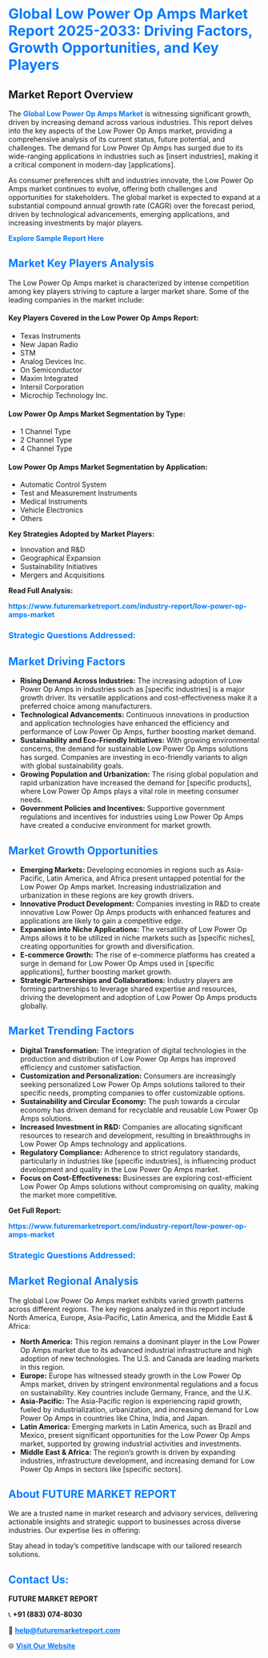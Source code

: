 <h1 style="color: #007BFF;">Global Low Power Op Amps Market Report 2025-2033: Driving Factors, Growth Opportunities, and Key Players</h1>

<section id="overview">
<h2>Market Report Overview</h2>
<p>The <a href="https://www.futuremarketreport.com/industry-report/low-power-op-amps-market" style="color: #007BFF; text-decoration: none;"><strong>Global Low Power Op Amps Market</strong></a> is witnessing significant growth, driven by increasing demand across various industries. This report delves into the key aspects of the Low Power Op Amps market, providing a comprehensive analysis of its current status, future potential, and challenges. The demand for Low Power Op Amps has surged due to its wide-ranging applications in industries such as [insert industries], making it a critical component in modern-day [applications].</p>
<p>As consumer preferences shift and industries innovate, the Low Power Op Amps market continues to evolve, offering both challenges and opportunities for stakeholders. The global market is expected to expand at a substantial compound annual growth rate (CAGR) over the forecast period, driven by technological advancements, emerging applications, and increasing investments by major players.</p>
</section>

<section id="overview">
<p><a href="https://www.futuremarketreport.com/request-sample/reportId=75113" style="color: #007BFF; text-decoration: none;"><strong>Explore Sample Report Here</strong></a></p>
</section>

<section id="key-players">
<h2 style="color: #007BFF;">Market Key Players Analysis</h2>
<p>The Low Power Op Amps market is characterized by intense competition among key players striving to capture a larger market share. Some of the leading companies in the market include:</p>
<h4>Key Players Covered in the Low Power Op Amps Report:</h4>
<ul><li>Texas Instruments</li><li>New Japan Radio</li><li>STM</li><li>Analog Devices Inc.</li><li>On Semiconductor</li><li>Maxim Integrated</li><li>Intersil Corporation</li><li>Microchip Technology Inc.</li></ul>
<h4>Low Power Op Amps Market Segmentation by Type:</h4>
<ul><li>1 Channel Type</li><li>2 Channel Type</li><li>4 Channel Type</li></ul>

<h4>Low Power Op Amps Market Segmentation by Application:</h4>
<ul><li>Automatic Control System</li><li>Test and Measurement Instruments</li><li>Medical Instruments</li><li>Vehicle Electronics</li><li>Others</li></ul>
<p><strong>Key Strategies Adopted by Market Players:</strong></p>
<ul>
<li>Innovation and R&D</li>
<li>Geographical Expansion</li>
<li>Sustainability Initiatives</li>
<li>Mergers and Acquisitions</li>
</ul>
</section>

<section>
<p><strong>Read Full Analysis: </strong></p><a href="https://www.futuremarketreport.com/industry-report/low-power-op-amps-market" style="color: #007BFF; text-decoration: none;"><strong>https://www.futuremarketreport.com/industry-report/low-power-op-amps-market</strong></a>
<h3 style="color: #007BFF;">Strategic Questions Addressed:</h3>
</section>

<section id="driving-factors">
<h2 style="color: #007BFF;">Market Driving Factors</h2>
<ul>
<li><strong>Rising Demand Across Industries:</strong> The increasing adoption of Low Power Op Amps in industries such as [specific industries] is a major growth driver. Its versatile applications and cost-effectiveness make it a preferred choice among manufacturers.</li>
<li><strong>Technological Advancements:</strong> Continuous innovations in production and application technologies have enhanced the efficiency and performance of Low Power Op Amps, further boosting market demand.</li>
<li><strong>Sustainability and Eco-Friendly Initiatives:</strong> With growing environmental concerns, the demand for sustainable Low Power Op Amps solutions has surged. Companies are investing in eco-friendly variants to align with global sustainability goals.</li>
<li><strong>Growing Population and Urbanization:</strong> The rising global population and rapid urbanization have increased the demand for [specific products], where Low Power Op Amps plays a vital role in meeting consumer needs.</li>
<li><strong>Government Policies and Incentives:</strong> Supportive government regulations and incentives for industries using Low Power Op Amps have created a conducive environment for market growth.</li>
</ul>
</section>

<section id="growth-opportunities">
<h2 style="color: #007BFF;">Market Growth Opportunities</h2>
<ul>
<li><strong>Emerging Markets:</strong> Developing economies in regions such as Asia-Pacific, Latin America, and Africa present untapped potential for the Low Power Op Amps market. Increasing industrialization and urbanization in these regions are key growth drivers.</li>
<li><strong>Innovative Product Development:</strong> Companies investing in R&D to create innovative Low Power Op Amps products with enhanced features and applications are likely to gain a competitive edge.</li>
<li><strong>Expansion into Niche Applications:</strong> The versatility of Low Power Op Amps allows it to be utilized in niche markets such as [specific niches], creating opportunities for growth and diversification.</li>
<li><strong>E-commerce Growth:</strong> The rise of e-commerce platforms has created a surge in demand for Low Power Op Amps used in [specific applications], further boosting market growth.</li>
<li><strong>Strategic Partnerships and Collaborations:</strong> Industry players are forming partnerships to leverage shared expertise and resources, driving the development and adoption of Low Power Op Amps products globally.</li>
</ul>
</section>

<section id="trending-factors">
<h2 style="color: #007BFF;">Market Trending Factors</h2>
<ul>
<li><strong>Digital Transformation:</strong> The integration of digital technologies in the production and distribution of Low Power Op Amps has improved efficiency and customer satisfaction.</li>
<li><strong>Customization and Personalization:</strong> Consumers are increasingly seeking personalized Low Power Op Amps solutions tailored to their specific needs, prompting companies to offer customizable options.</li>
<li><strong>Sustainability and Circular Economy:</strong> The push towards a circular economy has driven demand for recyclable and reusable Low Power Op Amps solutions.</li>
<li><strong>Increased Investment in R&D:</strong> Companies are allocating significant resources to research and development, resulting in breakthroughs in Low Power Op Amps technology and applications.</li>
<li><strong>Regulatory Compliance:</strong> Adherence to strict regulatory standards, particularly in industries like [specific industries], is influencing product development and quality in the Low Power Op Amps market.</li>
<li><strong>Focus on Cost-Effectiveness:</strong> Businesses are exploring cost-efficient Low Power Op Amps solutions without compromising on quality, making the market more competitive.</li>
</ul>
</section>

<section>
<p><strong>Get Full Report: </strong></p><a href="https://www.futuremarketreport.com/industry-report/low-power-op-amps-market" style="color: #007BFF; text-decoration: none;"><strong>https://www.futuremarketreport.com/industry-report/low-power-op-amps-market</strong></a>
<h3 style="color: #007BFF;">Strategic Questions Addressed:</h3>
</section>


<section id="regional-analysis">
<h2 style="color: #007BFF;">Market Regional Analysis</h2>
<p>The global Low Power Op Amps market exhibits varied growth patterns across different regions. The key regions analyzed in this report include North America, Europe, Asia-Pacific, Latin America, and the Middle East & Africa:</p>
<ul>
<li><strong>North America:</strong> This region remains a dominant player in the Low Power Op Amps market due to its advanced industrial infrastructure and high adoption of new technologies. The U.S. and Canada are leading markets in this region.</li>
<li><strong>Europe:</strong> Europe has witnessed steady growth in the Low Power Op Amps market, driven by stringent environmental regulations and a focus on sustainability. Key countries include Germany, France, and the U.K.</li>
<li><strong>Asia-Pacific:</strong> The Asia-Pacific region is experiencing rapid growth, fueled by industrialization, urbanization, and increasing demand for Low Power Op Amps in countries like China, India, and Japan.</li>
<li><strong>Latin America:</strong> Emerging markets in Latin America, such as Brazil and Mexico, present significant opportunities for the Low Power Op Amps market, supported by growing industrial activities and investments.</li>
<li><strong>Middle East & Africa:</strong> The region’s growth is driven by expanding industries, infrastructure development, and increasing demand for Low Power Op Amps in sectors like [specific sectors].</li>
</ul>
</section>

<footer>
<h2 style="color: #007BFF;">About FUTURE MARKET REPORT</h2>
<p>We are a trusted name in market research and advisory services, delivering actionable insights and strategic support to businesses across diverse industries. Our expertise lies in offering:</p>

<p>Stay ahead in today’s competitive landscape with our tailored research solutions.</p>

<h2 style="color: #007BFF;">Contact Us:</h2>
<p><strong>FUTURE MARKET REPORT</strong></p>
<p>📞 <strong>+91 (883) 074-8030</strong></p>
<p>📧 <strong><a href="mailto:help@futuremarketreport.com" style="color: #007BFF;">help@futuremarketreport.com</a></strong></p>
<p>🌐 <strong><a href="https://www.futuremarketreport.com/" style="color: #007BFF;">Visit Our Website</a></strong></p>
</footer>